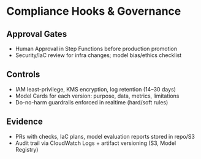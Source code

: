 # Compliance Hooks & Governance

## Approval Gates
- Human Approval in Step Functions before production promotion
- Security/IaC review for infra changes; model bias/ethics checklist

## Controls
- IAM least-privilege, KMS encryption, log retention (14–30 days)
- Model Cards for each version: purpose, data, metrics, limitations
- Do-no-harm guardrails enforced in realtime (hard/soft rules)

## Evidence
- PRs with checks, IaC plans, model evaluation reports stored in repo/S3
- Audit trail via CloudWatch Logs + artifact versioning (S3, Model Registry)
